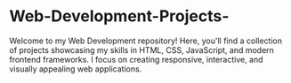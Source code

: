 # Web-Development-Projects-
Welcome to my Web Development repository!  Here, you'll find a collection of projects showcasing my skills in HTML, CSS, JavaScript, and modern frontend frameworks. I focus on creating responsive, interactive, and visually appealing web applications.
